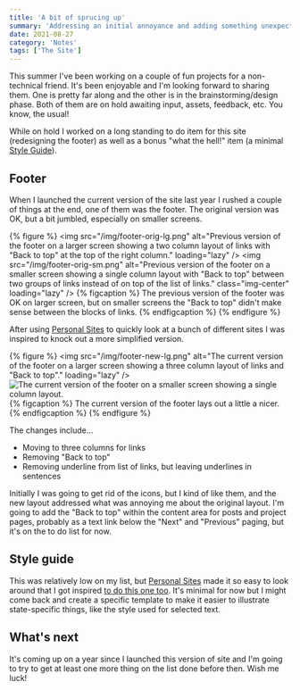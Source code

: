 ```yaml
---
title: 'A bit of sprucing up'
summary: 'Addressing an initial annoyance and adding something unexpected.'
date: 2021-08-27
category: 'Notes'
tags: ['The Site']
---
```


This summer I've been working on a couple of fun projects for a non-technical friend. It's been enjoyable and I'm looking forward to sharing them. One is pretty far along and the other is in the brainstorming/design phase. Both of them are on hold awaiting input, assets, feedback, etc. You know, the usual!

While on hold I worked on a long standing to do item for this site (redesigning the footer) as well as a bonus "what the hell!" item (a minimal [Style Guide](/style-guide/)).

## Footer
When I launched the current version of the site last year I rushed a couple of things at the end, one of them was the footer. The original version was OK, but a bit jumbled, especially on smaller screens.

{% figure %}
  <picture>
    <source srcset="/img/footer-orig-lg.avif" type="image/avif">
    <source srcset="/img/footer-orig-lg.webp" type="image/webp">
    <img src="/img/footer-orig-lg.png" alt="Previous version of the footer on a larger screen showing a two column layout of links with "Back to top" at the top of the right column." loading="lazy" />
  </picture>
  <picture>
    <source srcset="/img/footer-orig-sm.avif" type="image/avif">
    <source srcset="/img/footer-orig-sm.webp" type="image/webp">
    <img src="/img/footer-orig-sm.png" alt="Previous version of the footer on a smaller screen showing a single column layout with "Back to top" between two groups of links instead of on top of the list of links." class="img-center" loading="lazy" />
  </picture>
  {% figcaption %}
    The previous version of the footer was OK on larger screen, but on smaller screens the "Back to top" didn't make sense between the blocks of links.
  {% endfigcaption %}
{% endfigure %}


After using [Personal Sites](https://personalsit.es/) to quickly look at a bunch of different sites I was inspired to knock out a more simplified version.

{% figure %}
  <picture>
    <source srcset="/img/footer-new-lg.avif" type="image/avif">
    <source srcset="/img/footer-new-lg.webp" type="image/webp">
    <img src="/img/footer-new-lg.png" alt="The current version of the footer on a larger screen showing a three column layout of links and "Back to top"." loading="lazy" />
  </picture>
  <picture>
    <source srcset="/img/footer-new-sm.avif" type="image/avif">
    <source srcset="/img/footer-new-sm.webp" type="image/webp">
    <img src="/img/footer-new-sm.jpg" alt="The current version of the footer on a smaller screen showing a single column layout." class="img-center" loading="lazy" />
  </picture>
  {% figcaption %}
    The current version of the footer lays out a little a nicer.
  {% endfigcaption %}
{% endfigure %}

The changes include...

* Moving to three columns for links
* Removing "Back to top"
* Removing underline from list of links, but leaving underlines in sentences

Initially I was going to get rid of the icons, but I kind of like them, and the new layout addressed what was annoying me about the original layout. I'm going to add the "Back to top" within the content area for posts and project pages, probably as a text link below the "Next" and "Previous" paging, but it's on the to do list for now.

## Style guide
This was relatively low on my list, but [Personal Sites](https://personalsit.es/) made it so easy to look around that I got inspired [to do this one too](/style-guide/). It's minimal for now but I might come back and create a specific template to make it easier to illustrate state-specific things, like the style used for selected text.

## What's next
It's coming up on a year since I launched this version of site and I'm going to try to get at least one more thing on the list done before then. Wish me luck!
